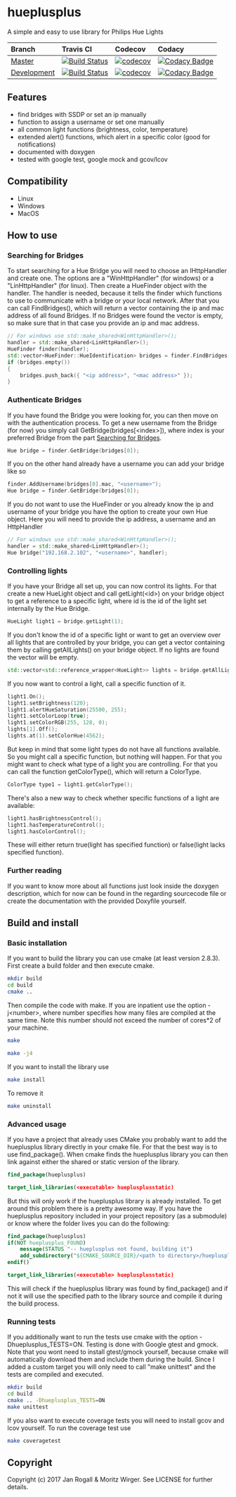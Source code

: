 # hueplusplus
A simple and easy to use library for Philips Hue Lights

| Branch | Travis CI | Codecov | Codacy |
|:-|:-|:-|:-|
| [Master](https://github.com/enwi/hueplusplus/tree/master) | [![Build Status](https://travis-ci.com/enwi/hueplusplus.svg?branch=master)](https://travis-ci.com/enwi/hueplusplus) | [![codecov](https://codecov.io/gh/enwi/hueplusplus/branch/master/graph/badge.svg)](https://codecov.io/gh/enwi/hueplusplus) | [![Codacy Badge](https://api.codacy.com/project/badge/Grade/558c343dddf4418c85a4b2d52538be04?branch=master)](https://www.codacy.com/app/enwi/hueplusplus?utm_source=github.com&amp;utm_medium=referral&amp;utm_content=enwi/hueplusplus&amp;utm_campaign=Badge_Grade) |
| [Development](https://github.com/enwi/hueplusplus/tree/development) | [![Build Status](https://travis-ci.com/enwi/hueplusplus.svg?branch=development)](https://travis-ci.com/enwi/hueplusplus) | [![codecov](https://codecov.io/gh/enwi/hueplusplus/branch/development/graph/badge.svg)](https://codecov.io/gh/enwi/hueplusplus) | [![Codacy Badge](https://api.codacy.com/project/badge/Grade/558c343dddf4418c85a4b2d52538be04?branch=development)](https://www.codacy.com/app/enwi/hueplusplus?utm_source=github.com&amp;utm_medium=referral&amp;utm_content=enwi/hueplusplus&amp;utm_campaign=Badge_Grade) |

## Features
* find bridges with SSDP or set an ip manually
* function to assign a username or set one manually
* all common light functions (brightness, color, temperature)
* extended alert() functions, which alert in a specific color (good for notifications)
* documented with doxygen
* tested with google test, google mock and gcov/lcov

## Compatibility
* Linux
* Windows
* MacOS

## How to use
### <a name="searchingBridges"></a>Searching for Bridges
To start searching for a Hue Bridge you will need to choose an IHttpHandler and create one. The options are a "WinHttpHandler" (for windows) or a "LinHttpHandler" (for linux).
Then create a HueFinder object with the handler.
The handler is needed, because it tells the finder which functions to use to communicate with a bridge or your local network.
After that you can call FindBridges(), which will return a vector containing the ip and mac address of all found Bridges.
If no Bridges were found the vector is empty, so make sure that in that case you provide an ip and mac address.
```C++
// For windows use std::make_shared<WinHttpHandler>();
handler = std::make_shared<LinHttpHandler>();
HueFinder finder(handler);
std::vector<HueFinder::HueIdentification> bridges = finder.FindBridges();
if (bridges.empty())
{
	bridges.push_back({ "<ip address>", "<mac address>" });
}
```

### Authenticate Bridges
If you have found the Bridge you were looking for, you can then move on with the authentication process.
To get a new username from the Bridge (for now) you simply call GetBridge(bridges[\<index\>]),
where index is your preferred Bridge from the part [Searching for Bridges](#searchingBridges).
```C++
Hue bridge = finder.GetBridge(bridges[0]);
```
If you on the other hand already have a username you can add your bridge like so
```C++
finder.AddUsername(bridges[0].mac, "<username>");
Hue bridge = finder.GetBridge(bridges[0]);
```
If you do not want to use the HueFinder or you already know the ip and username of your bridge you have the option to create your own Hue object.
Here you will need to provide the ip address, a username and an HttpHandler
```C++
// For windows use std::make_shared<WinHttpHandler>();
handler = std::make_shared<LinHttpHandler>();
Hue bridge("192.168.2.102", "<username>", handler);
```

### Controlling lights
If you have your Bridge all set up, you can now control its lights.
For that create a new HueLight object and call getLight(\<id\>) on your bridge object to get a reference to a specific light, where id
is the id of the light set internally by the Hue Bridge.
```C++
HueLight light1 = bridge.getLight(1);
```
If you don't know the id of a specific light or want to get an overview over all lights that are controlled by your bridge, you can get a vector containing them by calling getAllLights() on your bridge object. If no lights are found the vector will be empty.
```C++
std::vector<std::reference_wrapper<HueLight>> lights = bridge.getAllLights();
```
If you now want to control a light, call a specific function of it.
```C++
light1.On();
light1.setBrightness(120);
light1.alertHueSaturation(25500, 255);
light1.setColorLoop(true);
light1.setColorRGB(255, 128, 0);
lights[1].Off();
lights.at(1).setColorHue(4562);
```
But keep in mind that some light types do not have all functions available. So you might call a
specific function, but nothing will happen. For that you might want to check what type
of a light you are controlling. For that you can call the function getColorType(), which will return
a ColorType.
```C++
ColorType type1 = light1.getColorType();
```
There's also a new way to check whether specific functions of a light are available:
```C++
light1.hasBrightnessControl();
light1.hasTemperatureControl();
light1.hasColorControl();
```
These will either return true(light has specified function) or false(light lacks specified function).

### Further reading
If you want to know more about all functions just look inside the doxygen description,
which for now can be found in the regarding sourcecode file or create the documentation
with the provided Doxyfile yourself.

## Build and install
### Basic installation
If you want to build the library you can use cmake (at least version 2.8.3). First create a build folder and then execute cmake.
```bash
mkdir build
cd build
cmake ..
```
Then compile the code with make. If you are inpatient use the option -j\<number\>, where number specifies how many files are compiled at the same time. Note this number should not exceed the number of cores*2 of your machine.
```bash
make
```
```bash
make -j4
```
If you want to install the library use
```bash
make install
```
To remove it
```bash
make uninstall
```

### Advanced usage
If you have a project that already uses CMake you probably want to add the hueplusplus library directly in your cmake file.
For that the best way is to use find_package().
When cmake finds the hueplusplus library you can then link against either the shared or static version of the library.
```cmake
find_package(hueplusplus)

target_link_libraries(<executable> hueplusplusstatic)
```
But this will only work if the hueplusplus library is already installed.
To get around this problem there is a pretty awesome way.
If you have the hueplusplus repository included in your project repository (as a submodule) or know where the folder lives you can do the following:
```cmake
find_package(hueplusplus)
if(NOT hueplusplus_FOUND)
    message(STATUS "-- hueplusplus not found, building it")
    add_subdirectory("${CMAKE_SOURCE_DIR}/<path to directory>/hueplusplus" "${CMAKE_BINARY_DIR}/hueplusplus")
endif()

target_link_libraries(<executable> hueplusplusstatic)
```
This will check if the hueplusplus library was found by find_package() and if not it will use the specified path to the library source and compile it during the build process.

### Running tests
If you additionally want to run the tests use cmake with the option -Dhueplusplus_TESTS=ON. Testing is done with Google gtest and gmock. Note that you wont need to install gtest/gmock yourself, because cmake will automatically download them and include them during the build. Since I added a custom target you will only need to call "make unittest" and the tests are compiled and executed.
```bash
mkdir build
cd build
cmake .. -Dhueplusplus_TESTS=ON
make unittest
```
If you also want to execute coverage tests you will need to install gcov and lcov yourself. To run the coverage test use
```bash
make coveragetest
```


## Copyright
Copyright (c) 2017 Jan Rogall & Moritz Wirger. See LICENSE for further details.
